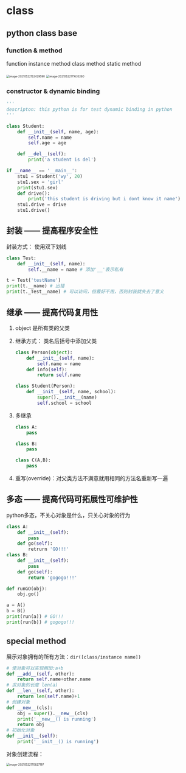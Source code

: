 # class

## python class base

### function & method

function
instance method
class method
static method

<img src="https://gitee.com/mygiteecx/img/raw/master/img//20210709201525.png" alt="image-20210522152429590" style="zoom: 50%;" />

<img src="https://gitee.com/mygiteecx/img/raw/master/img//20210709201527.png" alt="image-20210522171633260" style="zoom:50%;" />

### constructor & dynamic binding

```python
'''
descripton: this python is for test dynamic binding in python
'''

class Student:
    def __init__(self, name, age):
        self.name = name
        self.age = age

    def __del__(self):
        print('a student is del')

if __name__ == '__main__':
    stu1 = Student('wy', 20)
    stu1.sex = 'girl'
    print(stu1.sex)
    def drive():
        print('this student is driving but i dont know it name')
    stu1.drive = drive
    stu1.drive()
```



## 封装 —— 提高程序安全性

封装方式：
使用双下划线

```python
class Test:
    def __init__(self, name):
		self.__name = name # 添加'__'表示私有

t = Test('testName')
print(t.__name) # 出错
print(t._Test__name) # 可以访问，但最好不用，否则封装就失去了意义
```



## 继承 —— 提高代码复用性

1.  object 是所有类的父类
1.  继承方式：
    类名后括号中添加父类

    ```python
    class Person(object):
        def __init__(self, name):
            self.name = name
        def info(self):
            return self.name
    
    class Student(Person):
        def __init__(self, name, school):
            super().__init__(name)
            self.school = school
    ```

1.  多继承

    ```python
    class A:
        pass

    class B:
        pass

    class C(A,B):
        pass
    ```

1. 重写(override)：对父类方法不满意就用相同的方法名重新写一遍


## 多态 —— 提高代码可拓展性可维护性

python多态，不关心对象是什么，只关心对象的行为

```python
class A:
    def __init__(self):
        pass
    def go(self):
        retrurn 'GO!!!'
class B:
    def __init__(self):
        pass
    def go(self):
        return 'gogogo!!!'

def runGO(obj):
    obj.go()

a = A()
b = B()
print(run(a)) # GO!!!
print(run(b)) # gogogo!!!
```


## special method

展示对象拥有的所有方法：`dir([class/instance name])`

```python
# 使对象可以实现相加:a+b
def __add__(self, other):
    return self.name+other.name
# 求对象的长度 len(a)
def __len__(self, other):
    return len(self.name)+1
# 创建对象
def __new__(cls):
    obj = super().__new__(cls)
    print('__new__() is running')
    return obj
# 初始化对象
def __init__(self):
    print('__init__() is running')

```

对象创建流程：

<img src="https://gitee.com/mygiteecx/img/raw/master/img//20210709201533.png" alt="image-20210522170627197" style="zoom:50%;" />

